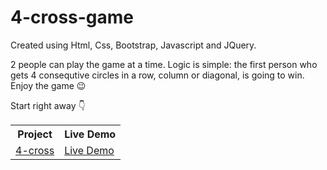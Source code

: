 <h1> 4-cross-game </h1>
<p>Created using Html, Css, Bootstrap, Javascript and JQuery.</p>
<p>2 people can play the game at a time. Logic is simple: the first person who gets 4 consequtive circles in a row, column or diagonal, is going to win. Enjoy the game &#128521;</p>
<p>Start right away 👇</p>
<table>
  <tr>
    <th>Project</th>
    <th>Live Demo</th>
  </tr>
  <tr>
    <td><a href="https://github.com/N-Jasurbek/4-cross-game">4-cross</a></td>
    <td><a href="https://n-jasurbek.github.io/4-cross-game/">Live Demo</a></td>
  </tr>
</table>
